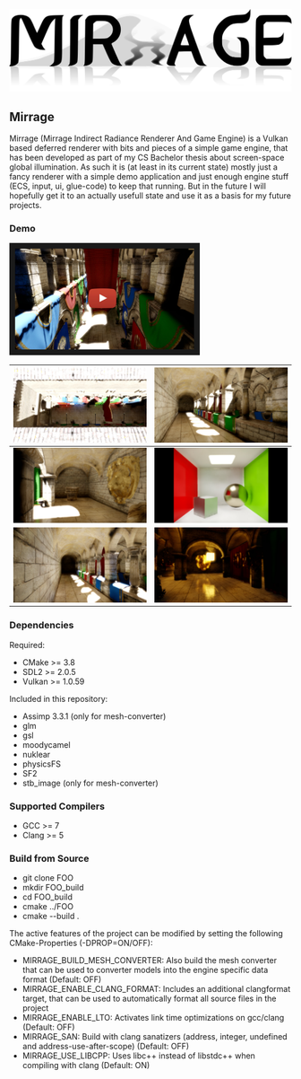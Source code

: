 [![Mirrage logo](/logo.svg)]()

## Mirrage

Mirrage (Mirrage Indirect Radiance Renderer And Game Engine) is a Vulkan based deferred renderer with bits and pieces of a simple game engine, that has been developed as part of my CS Bachelor thesis about screen-space global illumination. As such it is (at least in its current state) mostly just a fancy renderer with a simple demo application and just enough engine stuff (ECS, input, ui, glue-code) to keep that running. But in the future I will hopefully get it to an actually usefull state and use it as a basis for my future projects.


### Demo
<a href="http://www.youtube.com/watch?feature=player_embedded&v=e1NXM5U4Rig" target="_blank"><img src="screenshots/video_thumbnail.jpeg" alt="Demo Video" height="180" border="10" /></a>

| ![](screenshots/top_down.jpeg) | ![](screenshots/hallway_1.jpeg) |
|------------------|------------------|
| ![](screenshots/metal.jpeg) | ![](screenshots/cornell.jpeg) |
| ![](screenshots/hallway_2.jpeg) | ![](screenshots/light_cube.jpeg) |


### Dependencies
Required:
- CMake >= 3.8
- SDL2 >= 2.0.5
- Vulkan >= 1.0.59


Included in this repository:
- Assimp 3.3.1 (only for mesh-converter)
- glm
- gsl
- moodycamel
- nuklear
- physicsFS
- SF2
- stb_image (only for mesh-converter)


### Supported Compilers
- GCC >= 7
- Clang >= 5


### Build from Source
- git clone FOO
- mkdir FOO_build
- cd FOO_build
- cmake ../FOO
- cmake --build .

The active features of the project can be modified by setting the following CMake-Properties (-DPROP=ON/OFF):
- MIRRAGE_BUILD_MESH_CONVERTER: Also build the mesh converter that can be used to converter models into the engine specific data format (Default: OFF)
- MIRRAGE_ENABLE_CLANG_FORMAT: Includes an additional clangformat target, that can be used to automatically format all source files in the project
- MIRRAGE_ENABLE_LTO: Activates link time optimizations on gcc/clang (Default: OFF)
- MIRRAGE_SAN: Build with clang sanatizers (address, integer, undefined and address-use-after-scope) (Default: OFF)
- MIRRAGE_USE_LIBCPP: Uses libc++ instead of libstdc++ when compiling with clang (Default: ON)
